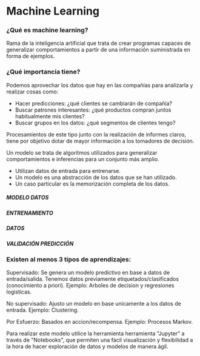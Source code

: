 # Machine Learning

### ¿Qué es machine learning?
Rama de la inteligencia artificial que trata de crear programas capaces de generalizar
comportamientos a partir de una información suministrada en forma de ejemplos.

### ¿Qué importancia tiene?
Podemos aprovechar los datos que hay en las compañías para analizarla y realizar cosas como:
- Hacer predicciones: ¿qué clientes se cambiarán de compañía?
- Buscar patrones interesantes: ¿qué productos compran juntos habitualmente mis clientes?
- Buscar grupos en los datos: ¿qué segmentos de clientes tengo?

Procesamientos de este tipo junto con la realización de informes claros, tiene por objetivo dotar de mayor información a los tomadores de decisión.

Un modelo se trata de algoritmos utilizados para generalizar comportamientos e inferencias para un conjunto más amplio.
- Utilizan datos de entrada para entrenarse.
- Un modelo es una abstracción de los datos que se han utilizado.
- Un caso particular es la memorización completa de los datos.

##### MODELO DATOS
##### ENTRENAMIENTO
##### DATOS
##### VALIDACIÓN PREDICCIÓN

### Existen al menos 3 tipos de aprendizajes:

Supervisado: Se genera un modelo predictivo en base a datos de entrada/salida. Tenemos datos previamente etiquetados/clasificados (conocimiento a priori). Ejemplo: Arboles de decision y regresiones logisticas. 

No supervisado: Ajusto un modelo en base unicamente a los datos de entrada. Ejemplo: Clustering.

Por Esfuerzo: Basados en accion/recompensa. Ejemplo: Procesos Markov. 

Para realizar este modelo utilice la herramienta herramienta "Jupyter" a través de "Notebooks", que permiten una fácil visualización y flexibilidad a la hora de hacer exploración de datos y modelos de manera ágil.
